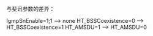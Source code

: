 与斐讯参数的差异：

IgmpSnEnable=1;1 --> none
HT_BSSCoexistence=0 --> HT_BSSCoexistence=1
HT_AMSDU=1 --> HT_AMSDU=0


